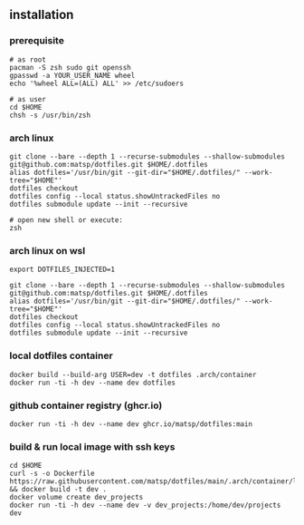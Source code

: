 ## installation

### prerequisite

```
# as root
pacman -S zsh sudo git openssh
gpasswd -a YOUR_USER_NAME wheel
echo '%wheel ALL=(ALL) ALL' >> /etc/sudoers

# as user
cd $HOME
chsh -s /usr/bin/zsh
```

### arch linux

```
git clone --bare --depth 1 --recurse-submodules --shallow-submodules git@github.com:matsp/dotfiles.git $HOME/.dotfiles
alias dotfiles='/usr/bin/git --git-dir="$HOME/.dotfiles/" --work-tree="$HOME"'
dotfiles checkout
dotfiles config --local status.showUntrackedFiles no
dotfiles submodule update --init --recursive

# open new shell or execute:
zsh
```

### arch linux on wsl

```
export DOTFILES_INJECTED=1

git clone --bare --depth 1 --recurse-submodules --shallow-submodules git@github.com:matsp/dotfiles.git $HOME/.dotfiles
alias dotfiles='/usr/bin/git --git-dir="$HOME/.dotfiles/" --work-tree="$HOME"'
dotfiles checkout
dotfiles config --local status.showUntrackedFiles no
dotfiles submodule update --init --recursive
```

### local dotfiles container

```
docker build --build-arg USER=dev -t dotfiles .arch/container
docker run -ti -h dev --name dev dotfiles
```

### github container registry (ghcr.io)

```
docker run -ti -h dev --name dev ghcr.io/matsp/dotfiles:main
```

### build & run local image with ssh keys

```
cd $HOME
curl -s -o Dockerfile https://raw.githubusercontent.com/matsp/dotfiles/main/.arch/container/local/Dockerfile && docker build -t dev .
docker volume create dev_projects
docker run -ti -h dev --name dev -v dev_projects:/home/dev/projects dev
```
